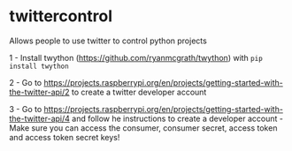 # twittercontrol
Allows people to use twitter to control python projects

1 - Install twython (https://github.com/ryanmcgrath/twython) with ```pip install twython```

2 - Go to https://projects.raspberrypi.org/en/projects/getting-started-with-the-twitter-api/2 to create a twitter developer account

3 - Go to https://projects.raspberrypi.org/en/projects/getting-started-with-the-twitter-api/4 and follow he instructions to create a developer account - Make sure you can access the consumer, consumer secret, access token and access token secret keys!
